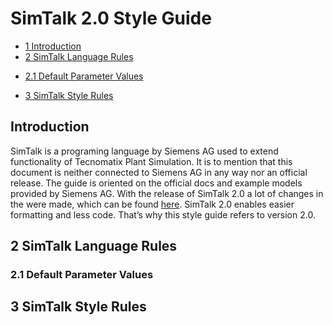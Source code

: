 # SimTalk 2.0 Style Guide

- [1 Introduction](#s1-introduction)
- [2 SimTalk Language Rules](#s2-simtalk-language-rules)

* [2.1 Default Parameter Values](#s2.1-default-parameter-values)

- [3 SimTalk Style Rules](#s2-simtalk-style-rules)

<a id="s1-introduction"></a>

## Introduction

SimTalk is a programing language by Siemens AG used to extend functionality of Tecnomatix Plant Simulation.
It is to mention that this document is neither connected to Siemens AG in any way nor an official release.
The guide is oriented on the official docs and example models provided by Siemens AG.
With the release of SimTalk 2.0 a lot of changes in the were made, which can be found [here](https://docs.plm.automation.siemens.com/content/plant_sim_help/15.1/plant_sim_all_in_one_html/en_US/tecnomatix_plant_simulation_help/simtalk_reference/simtalk_20_and_simtalk_10_compared.html).
SimTalk 2.0 enables easier formatting and less code. That’s why this style guide refers to version 2.0.

<a id="s2-simtalk-language-rules"></a>

## 2 SimTalk Language Rules

<a id="s2.1-default-parameter-values"></a>

### 2.1 Default Parameter Values

<a id="s2-simtalk-style-rules"></a>

## 3 SimTalk Style Rules
